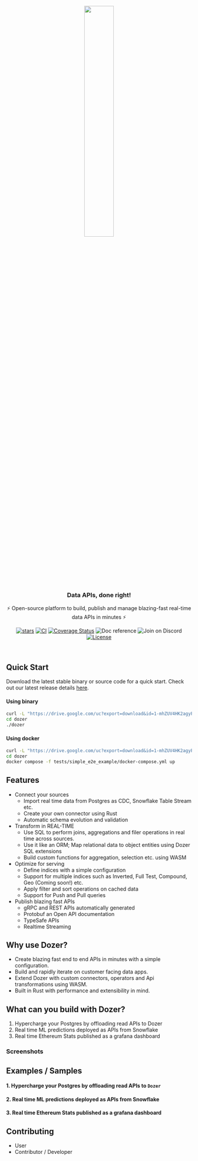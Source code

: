 <div align="center">
    <a target="_blank" href="https://getdozer.io/">
        <br><img src="https://getdozer.io/assets/logo-green.svg" width=40%><br>
    </a>
</div>

<h3 align="center">
     Data APIs, done right!
</h3>
<p align="center">
     ⚡️ Open-source platform to build, publish and manage blazing-fast real-time data APIs in minutes ⚡️
</p>

[//]: # (Badges for md)
[//]: # (Reference: https://shields.io/)
[//]: # ([![GitHub stars]&#40;https://img.shields.io/github/stars/getdozer/dozer?style=social&label=Star&maxAge=2592000&#41;]&#40;https://gitHub.com/getdozer/dozer/stargazers/&#41;)
[//]: # ([![GitHub Workflow Status]&#40;https://img.shields.io/github/workflow/status/getdozer/dozer/Dozer%20CI?style=flat&#41;]&#40;https://github.com/getdozer/dozer/actions/workflows/dozer.yaml&#41;)
[//]: # ([![CI]&#40;https://github.com/getdozer/dozer/actions/workflows/dozer.yaml/badge.svg&#41;]&#40;https://github.com/getdozer/dozer/actions/workflows/dozer.yaml&#41;)
[//]: # ([![Coverage Status]&#40;https://coveralls.io/repos/github/getdozer/dozer/badge.svg?branch=main&t=kZMYaV&kill_cache=1&#41;]&#40;https://coveralls.io/github/getdozer/dozer?branch=main&#41;)
[//]: # ([![Doc reference]&#40;https://img.shields.io/badge/doc-reference-green?style=flat&#41;]&#40;&#41;)
[//]: # ([![Join on Discord]&#40;https://img.shields.io/badge/join-on%20discord-primary?style=flat&#41;]&#40;&#41;)
[//]: # ([![License]&#40;https://img.shields.io/badge/license-ELv2-informational?style=flat&#41;]&#40;https://github.com/getdozer/dozer/blob/main/LICENSE.txt&#41;)

[//]: # (Badges for html)
<p align="center">
  <a href="https://gitHub.com/getdozer/dozer/stargazers/" target="_blank"><img src="https://img.shields.io/github/stars/getdozer/dozer?style=social&label=Star&maxAge=2592000" alt="stars"></a>
  <a href="https://github.com/getdozer/dozer/actions/workflows/dozer.yaml" target="_blank"><img src="https://github.com/getdozer/dozer/actions/workflows/dozer.yaml/badge.svg" alt="CI"></a>
  <a href="https://coveralls.io/github/getdozer/dozer?branch=main" target="_blank"><img src="https://coveralls.io/repos/github/getdozer/dozer/badge.svg?branch=main&t=kZMYaV&style=flat" alt="Coverage Status"></a>
  <a><img src="https://img.shields.io/badge/doc-reference-green" alt="Doc reference"></a>
  <a><img src="https://img.shields.io/badge/join-on%20discord-primary" alt="Join on Discord"></a>
  <a href="https://github.com/meilisearch/meilisearch/blob/main/LICENSE" target="_blank"><img src="https://img.shields.io/badge/license-ELv2-informational" alt="License"></a>
</p><br>

[//]: # (  <a href="https://github.com/getdozer/dozer/actions/workflows/dozer.yaml" target="_blank"><img src="https://img.shields.io/github/workflow/status/getdozer/dozer/Dozer%20CI?style=flat" alt="build"></a>)


## Quick Start

Download the latest stable binary or source code for a quick start. Check out our latest release details [here](https://github.com/getdozer/dozer/releases/latest).

#### Using binary
```bash
curl -L "https://drive.google.com/uc?export=download&id=1-mhZUV4HK2agyPwqpOzUWntqQzhjEJPN&confirm=9iBg" | bash
cd dozer
./dozer
```

#### Using docker
```bash
curl -L "https://drive.google.com/uc?export=download&id=1-mhZUV4HK2agyPwqpOzUWntqQzhjEJPN&confirm=9iBg" | bash -s -- -d
cd dozer
docker compose -f tests/simple_e2e_example/docker-compose.yml up
```


[//]: # (## Architecture)

## Features

- Connect your sources
    - Import real time data from Postgres as CDC, Snowflake Table Stream etc.
    - Create your own connector using Rust
    - Automatic schema evolution and validation
- Transform in REAL-TIME
    - Use SQL to perform joins, aggregations and filer operations in real time across sources.
    - Use it like an ORM; Map relational data to object entities using Dozer SQL extensions
    - Build custom functions for aggregation, selection etc. using WASM
- Optimize for serving
    - Define indices with a simple configuration
    - Support for multiple indices such as Inverted, Full Test, Compound, Geo (Coming soon!) etc.
    - Apply filter and sort operations on cached data
    - Support for Push and Pull queries
- Publish blazing fast APIs
    - gRPC and REST APIs automatically generated
    - Protobuf an Open API documentation
    - TypeSafe APIs
    - Realtime Streaming

## Why use Dozer?

- Create blazing fast end to end APIs in minutes with a simple configuration.
- Build and rapidly iterate on customer facing data apps.
- Extend Dozer with custom connectors, operators and Api transformations using WASM.
- Built in Rust with performance and extensibility in mind.

## What can you build with Dozer?

1. Hypercharge your Postgres by offloading read APIs to Dozer
2. Real time ML predictions deployed as APIs from Snowflake
3. Real time Ethereum Stats published as a grafana dashboard

### Screenshots


## Examples / Samples

#### 1. Hypercharge your Postgres by offloading read APIs to `Dozer`

#### 2. Real time ML predictions deployed as APIs from Snowflake

#### 3. Real time Ethereum Stats published as a grafana dashboard


## Contributing

- User
- Contributor / Developer
